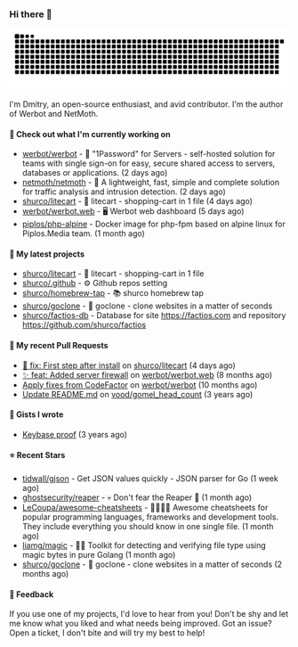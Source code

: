 ### Hi there 👋

![](https://github.com/shurco/shurco/raw/output/github-contribution-grid-snake.svg)

I'm Dmitry, an open-source enthusiast, and avid contributor. I'm the author of Werbot and NetMoth. 

#### 👷 Check out what I'm currently working on

- [werbot/werbot](https://github.com/werbot/werbot) - 🔑 &#34;1Password&#34; for Servers - self-hosted solution for teams with single sign-on for easy, secure shared access to servers, databases or applications. (2 days ago)
- [netmoth/netmoth](https://github.com/netmoth/netmoth) - 🚀 A lightweight, fast, simple and complete solution for traffic analysis and intrusion detection. (2 days ago)
- [shurco/litecart](https://github.com/shurco/litecart) - 🛒 litecart - shopping-cart in 1 file (4 days ago)
- [werbot/werbot.web](https://github.com/werbot/werbot.web) - 🖥  Werbot web dashboard (5 days ago)
- [piplos/php-alpine](https://github.com/piplos/php-alpine) - Docker image for php-fpm based on alpine linux for Piplos.Media team. (1 month ago)

#### 🌱 My latest projects

- [shurco/litecart](https://github.com/shurco/litecart) - 🛒 litecart - shopping-cart in 1 file
- [shurco/.github](https://github.com/shurco/.github) - ⚙️ Github repos setting
- [shurco/homebrew-tap](https://github.com/shurco/homebrew-tap) - 📚 shurco homebrew tap
- [shurco/goclone](https://github.com/shurco/goclone) - 🌱 goclone - clone websites in a matter of seconds
- [shurco/factios-db](https://github.com/shurco/factios-db) - Database for site https://factios.com and repository https://github.com/shurco/factios

#### 🔨 My recent Pull Requests

- [🐞 fix: First step after install](https://github.com/shurco/litecart/pull/23) on [shurco/litecart](https://github.com/shurco/litecart) (4 days ago)
- [✨ feat: Added server firewall](https://github.com/werbot/werbot.web/pull/3) on [werbot/werbot.web](https://github.com/werbot/werbot.web) (8 months ago)
- [Apply fixes from CodeFactor](https://github.com/werbot/werbot/pull/3) on [werbot/werbot](https://github.com/werbot/werbot) (10 months ago)
- [Update README.md](https://github.com/vood/gomel_head_count/pull/1) on [vood/gomel_head_count](https://github.com/vood/gomel_head_count) (3 years ago)

#### 📓 Gists I wrote

- [Keybase proof](https://gist.github.com/959752bb9b046d792e71ca185f48d641) (3 years ago)

#### ⭐ Recent Stars

- [tidwall/gjson](https://github.com/tidwall/gjson) - Get JSON values quickly - JSON parser for Go (1 week ago)
- [ghostsecurity/reaper](https://github.com/ghostsecurity/reaper) - 💀 Don&#39;t fear the Reaper 👻 (1 month ago)
- [LeCoupa/awesome-cheatsheets](https://github.com/LeCoupa/awesome-cheatsheets) - 👩‍💻👨‍💻 Awesome cheatsheets for popular programming languages, frameworks and development tools. They include everything you should know in one single file. (1 month ago)
- [liamg/magic](https://github.com/liamg/magic) - :tophat::rabbit2: Toolkit for detecting and verifying file type using magic bytes in pure Golang (1 month ago)
- [shurco/goclone](https://github.com/shurco/goclone) - 🌱 goclone - clone websites in a matter of seconds (2 months ago)

#### 💬 Feedback

If you use one of my projects, I'd love to hear from you! Don't be shy and let me know what you liked
and what needs being improved. Got an issue? Open a ticket, I don't bite and will try my best to help!

